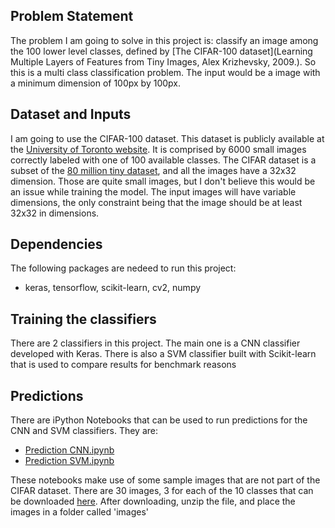 ## Problem Statement
The problem I am going to solve in this project is: classify an image among the 100 lower level classes, defined by [The CIFAR-100 dataset](Learning Multiple Layers of Features from Tiny Images, Alex Krizhevsky, 2009.). So this is a multi class classification problem.
The input would be a image with a minimum dimension of 100px by 100px.

## Dataset and Inputs
I am going to use the CIFAR-100 dataset. This dataset is publicly available at the [University of Toronto website](https://www.cs.toronto.edu/~kriz/cifar.html). It is comprised by 6000 small images correctly labeled with one of 100 available classes.
The CIFAR dataset is a subset of the [80 million tiny dataset](http://groups.csail.mit.edu/vision/TinyImages/), and all the images have a 32x32 dimension. Those are quite small images, but I don't believe this would be an issue while training the model.
The input images will have variable dimensions, the only constraint being that the image should be at least 32x32 in dimensions.

## Dependencies

The following packages are nedeed to run this project:

- keras, tensorflow, scikit-learn, cv2, numpy

## Training the classifiers
There are 2 classifiers in this project. The main one is a CNN classifier developed with Keras. There is also a SVM classifier built with Scikit-learn that is used to compare results for benchmark reasons

## Predictions
There are iPython Notebooks that can be used to run predictions for the CNN and SVM classifiers. They are:

- [Prediction CNN.ipynb](./PredictionCNN.ipynb)
- [Prediction SVM.ipynb](./PredictionSVM.ipynb)

These notebooks make use of some sample images that are not part of the CIFAR dataset. There are 30 images, 3 for each of the 10 classes that can be downloaded [here](https://s3.amazonaws.com/ml-capstone/images/all.zip). After downloading, unzip the file, and place the images in a folder called 'images'